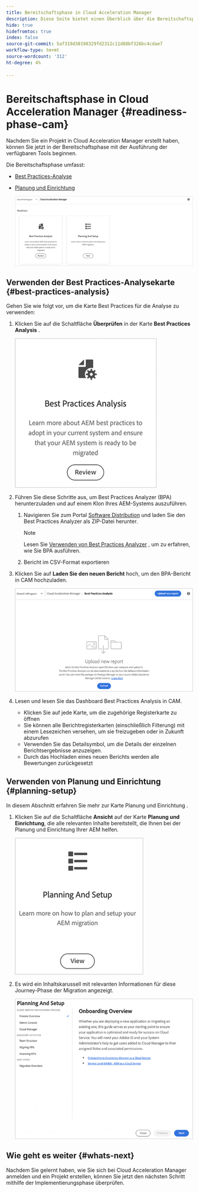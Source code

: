 ```yaml
---
title: Bereitschaftsphase in Cloud Acceleration Manager
description: Diese Seite bietet einen Überblick über die Bereitschaftsphase in Cloud Acceleration Manager.
hide: true
hidefromtoc: true
index: false
source-git-commit: 5af319d30198329fd2312c11d88bf326bc4cdae7
workflow-type: tm+mt
source-wordcount: '312'
ht-degree: 4%

---
```



# Bereitschaftsphase in Cloud Acceleration Manager {#readiness-phase-cam}

Nachdem Sie ein Projekt in Cloud Acceleration Manager erstellt haben, können Sie jetzt in der Bereitschaftsphase mit der Ausführung der verfügbaren Tools beginnen.

Die Bereitschaftsphase umfasst:

* [Best Practices-Analyse](#best-practices-analysis)
* [Planung und Einrichtung](#planning-setup)

   ![image](/help/move-to-cloud-service/cloud-acceleration-manager/assets/readiness-1.png)

## Verwenden der Best Practices-Analysekarte {#best-practices-analysis}

Gehen Sie wie folgt vor, um die Karte Best Practices für die Analyse zu verwenden:

1. Klicken Sie auf die Schaltfläche **Überprüfen** in der Karte **Best Practices Analysis** .

   ![image](/help/move-to-cloud-service/cloud-acceleration-manager/assets/readiness-2.png)

1. Führen Sie diese Schritte aus, um Best Practices Analyzer (BPA) herunterzuladen und auf einem Klon Ihres AEM-Systems auszuführen.

   1. Navigieren Sie zum Portal [Software Distribution](https://experience.adobe.com/#/downloads/content/software-distribution/en/aemcloud.html) und laden Sie den Best Practices Analyzer als ZIP-Datei herunter.

      >[!NOTE]
      >Lesen Sie [Verwenden von Best Practices Analyzer](https://experienceleague.adobe.com/docs/experience-manager-cloud-service/moving/cloud-migration/best-practices-analyzer/using-best-practices-analyzer.html?lang=en#imp-considerations) , um zu erfahren, wie Sie BPA ausführen.

   1. Bericht im CSV-Format exportieren

1. Klicken Sie auf **Laden Sie den neuen Bericht** hoch, um den BPA-Bericht in CAM hochzuladen.

   ![image](/help/move-to-cloud-service/cloud-acceleration-manager/assets/readiness-3.png)

1. Lesen und lesen Sie das Dashboard Best Practices Analysis in CAM.

   * Klicken Sie auf jede Karte, um die zugehörige Registerkarte zu öffnen
   * Sie können alle Berichtregisterkarten (einschließlich Filterung) mit einem Lesezeichen versehen, um sie freizugeben oder in Zukunft abzurufen
   * Verwenden Sie das Detailsymbol, um die Details der einzelnen Berichtsergebnisse anzuzeigen.
   * Durch das Hochladen eines neuen Berichts werden alle Bewertungen zurückgesetzt

## Verwenden von Planung und Einrichtung {#planning-setup}

In diesem Abschnitt erfahren Sie mehr zur Karte Planung und Einrichtung .

1. Klicken Sie auf die Schaltfläche **Ansicht** auf der Karte **Planung und Einrichtung**, die alle relevanten Inhalte bereitstellt, die Ihnen bei der Planung und Einrichtung Ihrer AEM helfen.

   ![image](/help/move-to-cloud-service/cloud-acceleration-manager/assets/readiness-4.png)

1. Es wird ein Inhaltskarussell mit relevanten Informationen für diese Journey-Phase der Migration angezeigt.

   ![image](/help/move-to-cloud-service/cloud-acceleration-manager/assets/readiness-5.png)

## Wie geht es weiter {#whats-next}

Nachdem Sie gelernt haben, wie Sie sich bei Cloud Acceleration Manager anmelden und ein Projekt erstellen, können Sie jetzt den nächsten Schritt mithilfe der Implementierungsphase überprüfen.


